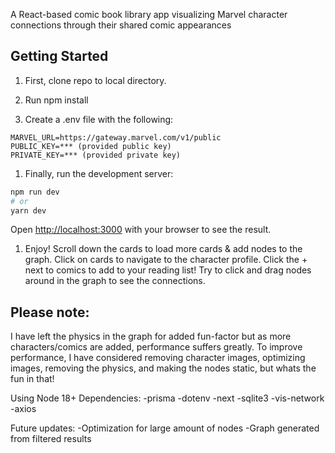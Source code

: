 A React-based comic book library app visualizing Marvel character connections through their shared comic appearances

## Getting Started

1. First, clone repo to local directory.

1. Run npm install

1. Create a .env file with the following:

```
MARVEL_URL=https://gateway.marvel.com/v1/public
PUBLIC_KEY=*** (provided public key)
PRIVATE_KEY=*** (provided private key)
```

1. Finally, run the development server:

```bash
npm run dev
# or
yarn dev
```

Open [http://localhost:3000](http://localhost:3000) with your browser to see the result.

1. Enjoy! Scroll down the cards to load more cards & add nodes to the graph. Click on cards to navigate to the character profile. Click the + next to comics to add to your reading list! Try to click and drag nodes around in the graph to see the connections.

## Please note: 
I have left the physics in the graph for added fun-factor but as more characters/comics are added, performance suffers greatly. To improve performance, I have considered removing character images, optimizing images, removing the physics, and making the nodes static, but whats the fun in that!

Using Node 18+
Dependencies:
-prisma
-dotenv
-next
-sqlite3
-vis-network
-axios

Future updates:
-Optimization for large amount of nodes
-Graph generated from filtered results